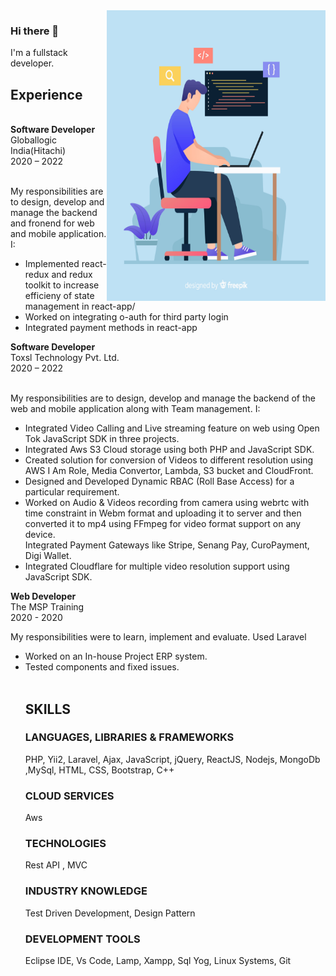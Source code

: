 
<img align="right"  src="https://github.com/suraj776/suraj776/blob/master/2842579.jpg"  height="465px" width="350px">

### Hi there 👋

<p>I'm a fullstack developer.</p>
<h2>Experience</h2><br/>
<strong>Software Developer</strong><br/>
Globallogic India(Hitachi)<br/>
2020 – 2022<br/>
<br>
<p>My responsibilities are to design, develop and manage the backend and fronend for web and mobile application. I:</p>
<ul>
<li>	Implemented react-redux and redux toolkit to increase efficieny of state management in react-app/</li>
<li>	Worked on integrating o-auth for third party login</li>
<li>	Integrated payment methods in react-app</li>
</ul>
<strong>Software Developer</strong><br/>
Toxsl Technology Pvt. Ltd.<br/>
2020 – 2022<br/>
<br>
<p>My responsibilities are to design, develop and manage the backend of the web and mobile application along with Team management. I:</p>
<ul>
<li>	Integrated Video Calling and Live streaming feature on web using Open Tok JavaScript SDK in three projects.</li>
<li>	Integrated Aws S3 Cloud storage using both PHP and JavaScript SDK.</li>
<li>	Created solution for conversion of Videos to different resolution using AWS I Am Role, Media Convertor, Lambda, S3 bucket and CloudFront.</li>
<li>	Designed and Developed Dynamic RBAC (Roll Base Access) for a particular requirement.</li>
<li>	Worked on Audio & Videos recording from camera using webrtc with time constraint in Webm format and uploading it to server and then converted it to mp4 using FFmpeg for video format support on any device. </li>
</li>Integrated Payment Gateways like Stripe, Senang Pay, CuroPayment, Digi Wallet.</li>
<li>	Integrated Cloudflare for multiple video resolution support using JavaScript SDK.</li>

</ul>

<strong>Web Developer</strong><br/>
The MSP Training<br/>
2020 - 2020<br/>
<p>My responsibilities were to learn, implement and evaluate. Used Laravel<p/>
<ul>
<li>	Worked on an In-house Project ERP system.</li>
<li>	Tested components and fixed issues.</li>
</u><br/>

<h2>SKILLS</h2>

<h3>LANGUAGES, LIBRARIES & FRAMEWORKS   </h3>               
    PHP, Yii2,	Laravel, Ajax, JavaScript, jQuery, ReactJS, Nodejs, MongoDb ,MySql,	HTML, CSS, Bootstrap,	C++
	
<h3> CLOUD SERVICES </h3>
    Aws
<h3> TECHNOLOGIES</h3>
    Rest API ,	MVC                               		
 <h3> INDUSTRY KNOWLEDGE</h3>
    Test Driven Development, Design Pattern		
<h3>DEVELOPMENT TOOLS</h3>
Eclipse IDE, Vs Code, Lamp, Xampp, Sql Yog,	Linux Systems, Git	
